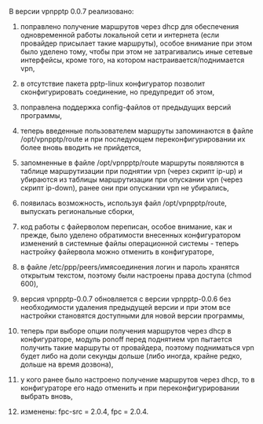 В версии vpnpptp 0.0.7 реализовано:

1) поправлено получение маршрутов через dhcp для обеспечения одновременной работы локальной сети и интернета (если провайдер присылает такие маршруты), особое внимание при этом было уделено тому, чтобы при этом не затрагивались иные сетевые интерфейсы, кроме того, на котором настраивается/поднимается vpn,

2) в отсутствие пакета pptp-linux конфигуратор позволит сконфигурировать соединение, но предупредит об этом,

3) поправлена поддержка config-файлов от предыдущих версий программы,

4) теперь введенные пользователем маршруты запоминаются в файле /opt/vpnpptp/route и при последующем переконфигурировании их более вновь вводить не прийдется,

5) запомненные в файле /opt/vpnpptp/route маршруты появляются в таблице маршрутизации при поднятии vpn (через скрипт ip-up) и убираются из таблицы маршрутизации при опускании vpn (через скрипт ip-down), ранее они при опускании vpn не убирались,

6) появилась возможность, используя файл /opt/vpnpptp/route, выпускать региональные сборки,

7) код работы с файерволом переписан, особое внимание, как и прежде, было уделено обратимости внесенных конфигуратором изменений в системные файлы операционной системы - теперь настройку файервола можно отменить в конфигураторе,

8) в файле /etc/ppp/peers/имясоединения логин и пароль хранятся открытым текстом, поэтому были настроены права доступа (chmod 600),

9) версия vpnpptp-0.0.7 обновляется с версии vpnpptp-0.0.6 без необходимости удаления предыдущей версии и при этом все настройки становятся доступными для новой версии программы,

10) теперь при выборе опции получения маршрутов через dhcp в конфигураторе, модуль ponoff перед поднятием vpn пытается получить такие маршруты от провайдера, поэтому подниматься vpn будет либо на доли секунды дольше (либо иногда, крайне редко, дольше на время дозвона),

11) у кого ранее было настроено получение маршрутов через dhcp, то в конфигураторе его надо отменить и при переконфигурировании выбрать вновь,

12) изменены: fpc-src = 2.0.4, fpc = 2.0.4.
